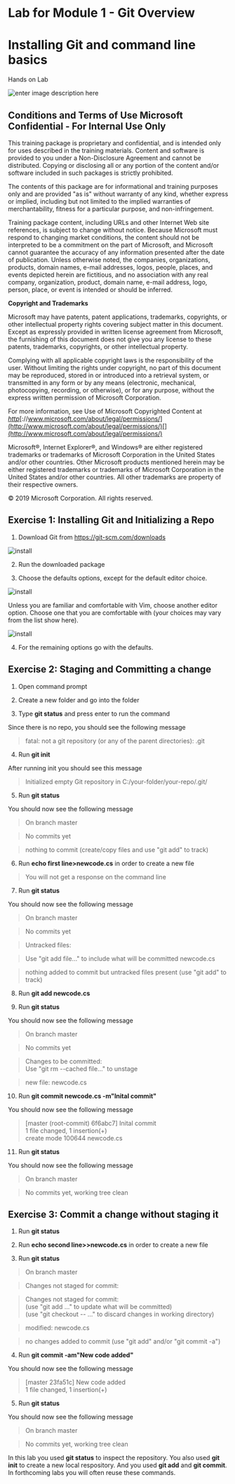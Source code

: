 
# Lab for Module 1 - Git Overview
# Installing Git and command line basics
Hands on Lab


![enter image description here](content/MSLogo.png)

## Conditions and Terms of Use Microsoft Confidential - For Internal Use Only

This training package is proprietary and confidential, and is intended only for uses described in the training materials. Content and software is provided to you under a Non-Disclosure Agreement and cannot be distributed. Copying or disclosing all or any portion of the content and/or software included in such packages is strictly prohibited.

The contents of this package are for informational and training purposes only and are provided "as is" without warranty of any kind, whether express or implied, including but not limited to the implied warranties of merchantability, fitness for a particular purpose, and non-infringement.

Training package content, including URLs and other Internet Web site references, is subject to change without notice. Because Microsoft must respond to changing market conditions, the content should not be interpreted to be a commitment on the part of Microsoft, and Microsoft cannot guarantee the accuracy of any information presented after the date of publication. Unless otherwise noted, the companies, organizations, products, domain names, e-mail addresses, logos, people, places, and events depicted herein are fictitious, and no association with any real company, organization, product, domain name, e-mail address, logo, person, place, or event is intended or should be inferred.

**Copyright and Trademarks**

Microsoft may have patents, patent applications, trademarks, copyrights, or other intellectual property rights covering subject matter in this document. Except as expressly provided in written license agreement from Microsoft, the furnishing of this document does not give you any license to these patents, trademarks, copyrights, or other intellectual property.

Complying with all applicable copyright laws is the responsibility of the user. Without limiting the rights under copyright, no part of this document may be reproduced, stored in or introduced into a retrieval system, or transmitted in any form or by any means (electronic, mechanical, photocopying, recording, or otherwise), or for any purpose, without the express written permission of Microsoft Corporation.

For more information, see Use of Microsoft Copyrighted Content at _[htt](http://www.microsoft.com/about/legal/permissions/)[p](http://www.microsoft.com/about/legal/permissions/)_[://www.microsoft.com/about/legal/permissions/](http://www.microsoft.com/about/legal/permissions/)[](http://www.microsoft.com/about/legal/permissions/)

Microsoft®, Internet Explorer®, and Windows® are either registered trademarks or trademarks of Microsoft Corporation in the United States and/or other countries. Other Microsoft products mentioned herein may be either registered trademarks or trademarks of Microsoft Corporation in the United States and/or other countries. All other trademarks are property of their respective owners.

© 2019 Microsoft Corporation.  All rights reserved.

## Exercise 1: Installing Git and Initializing a Repo

1. Download Git from https://git-scm.com/downloads

![install](content/install.png)

2. Run the downloaded package

3. Choose the defaults options, except for the default editor choice.

![install](content/install1.png)

Unless you are familiar and comfortable with Vim, choose another editor option.  Choose one that you are comfortable with (your choices may vary from the list show here).

![install](content/install2.png)

4. For the remaining options go with the defaults.

## Exercise 2: Staging and Committing a change

1. Open command prompt

2. Create a new folder and go into the folder

3. Type **git status** and press enter to run the command

Since there is no repo, you should see the following message

  > fatal: not a git repository (or any of the parent directories): .git

4. Run **git init**

After running init you should see this message  

>Initialized empty Git repository in C:/your-folder/your-repo/.git/

5. Run **git status**

You should now see the following message
> On branch master

> No commits yet

> nothing to commit (create/copy files and use "git add" to track)

6. Run **echo first line>newcode.cs** in order to create a new file

> You will not get a response on the command line

7. Run **git status**

You should now see the following message

> On branch master

> No commits yet

> Untracked files:

>    Use "git add file..." to include what will be committed
>      newcode.cs

> nothing added to commit but untracked files present (use "git add" to track)
8. Run **git add newcode.cs**

9. Run **git status**

You should now see the following message
> On branch master

> No commits yet

> Changes to be committed:<br>
>    Use "git rm --cached file..." to unstage

>   new file:     newcode.cs

10. Run **git commit newcode.cs -m"Inital commit"**

You should now see the following message
> [master (root-commit) 6f6abc7] Inital commit <br>
> 1 file changed, 1 insertion(+)<br>
> create mode 100644 newcode.cs

11. Run **git status**

You should now see the following message

> On branch master

> No commits yet, working tree clean

## Exercise 3: Commit a change without staging it

1. Run **git status**

2. Run **echo second line>>newcode.cs** in order to create a new file

3. Run **git status**

> On branch master

> Changes not staged for commit:

> Changes not staged for commit:<br>
>    (use "git add <file>..." to update what will be committed)<br>
>    (use "git checkout -- <file>..." to discard changes in working directory)

> modified:   newcode.cs

> no changes added to commit (use "git add" and/or "git commit -a")

4. Run **git commit -am"New code added"**

You should now see the following message
> [master 23fa51c] New code added <br>
> 1 file changed, 1 insertion(+)<br>

5. Run **git status**

You should now see the following message

> On branch master

> No commits yet, working tree clean

In this lab you used **git status** to inspect the repository. You also used **git init** to create a new local respository. And you used **git add** and **git commit**. In forthcoming labs you will often reuse these commands.



